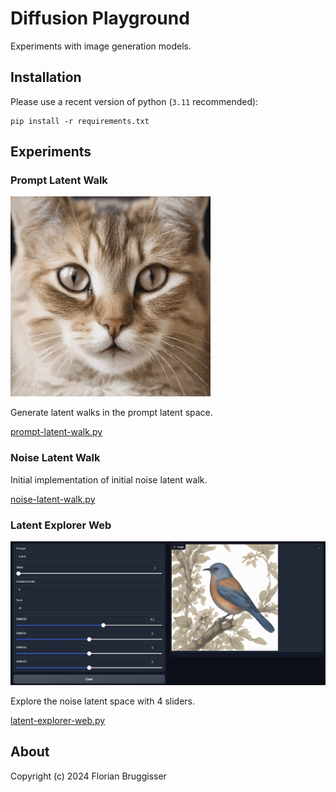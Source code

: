 # Diffusion Playground

Experiments with image generation models.

## Installation

Please use a recent version of python (`3.11` recommended):

```
pip install -r requirements.txt
```

## Experiments

### Prompt Latent Walk

![Prompt Latent Walk](images/cat-dog-rabbit-walk.gif)

Generate latent walks in the prompt latent space.

[prompt-latent-walk.py](prompt-latent-walk.py)

### Noise Latent Walk
Initial implementation of initial noise latent walk.

[noise-latent-walk.py](noise-latent-walk.py)

### Latent Explorer Web

![Latent Explorer Web](images/latent-explorer-web.jpg)

Explore the noise latent space with 4 sliders.

[latent-explorer-web.py](latent-explorer-web.py)

## About
Copyright (c) 2024 Florian Bruggisser